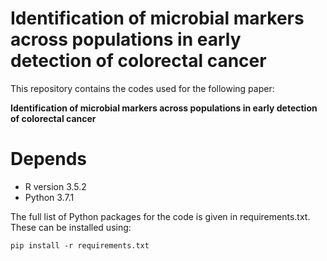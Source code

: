 # Identification of microbial markers across populations in early detection of colorectal cancer
This repository contains the codes used for the following paper:

**Identification of microbial markers across populations in early detection of colorectal cancer**

# Depends
- R version 3.5.2 
- Python 3.7.1

The full list of Python packages for the code is given in requirements.txt. These can be installed using:

`pip install -r requirements.txt`


